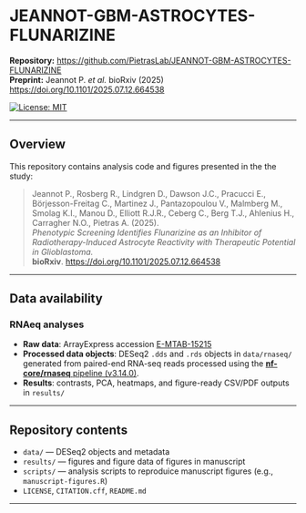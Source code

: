 # JEANNOT-GBM-ASTROCYTES-FLUNARIZINE

**Repository:** https://github.com/PietrasLab/JEANNOT-GBM-ASTROCYTES-FLUNARIZINE  
**Preprint:** Jeannot P. *et al.* bioRxiv (2025)  
https://doi.org/10.1101/2025.07.12.664538

[![License: MIT](https://img.shields.io/badge/License-MIT-green.svg)](LICENSE)  
<!-- Add Zenodo badge once you mint a DOI:
[![DOI](https://zenodo.org/badge/DOI/10.5281/zenodo.xxxxxxx.svg)](https://doi.org/10.5281/zenodo.xxxxxxx)
-->

---

## Overview
This repository contains analysis code and figures presented in the the study:

> Jeannot P., Rosberg R., Lindgren D., Dawson J.C., Pracucci E., Börjesson-Freitag C., Martinez J., Pantazopoulou V., Malmberg M., Smolag K.I., Manou D., Elliott R.J.R., Ceberg C., Berg T.J., Ahlenius H., Carragher N.O., Pietras A. (2025).  
> *Phenotypic Screening Identifies Flunarizine as an Inhibitor of Radiotherapy-Induced Astrocyte Reactivity with Therapeutic Potential in Glioblastoma.*  
> **bioRxiv**. https://doi.org/10.1101/2025.07.12.664538

---

## Data availability
### RNAeq analyses
- **Raw data**: ArrayExpress accession [E-MTAB-15215](https://www.ebi.ac.uk/biostudies/arrayexpress/studies/E-MTAB-15215)  
- **Processed data objects**: DESeq2 `.dds` and `.rds` objects in `data/rnaseq/` generated from paired-end RNA-seq reads processed using the [**nf-core/rnaseq** pipeline (v3.14.0)](https://nf-co.re/rnaseq/3.14.0/).
- **Results**: contrasts, PCA, heatmaps, and figure-ready CSV/PDF outputs in `results/`

---


## Repository contents
- `data/` — DESeq2 objects and metadata  
- `results/` — figures and figure data of figures in manuscript
- `scripts/` — analysis scripts to reproduice manuscript figures (e.g., `manuscript-figures.R`)  
- `LICENSE`, `CITATION.cff`, `README.md`  

---

